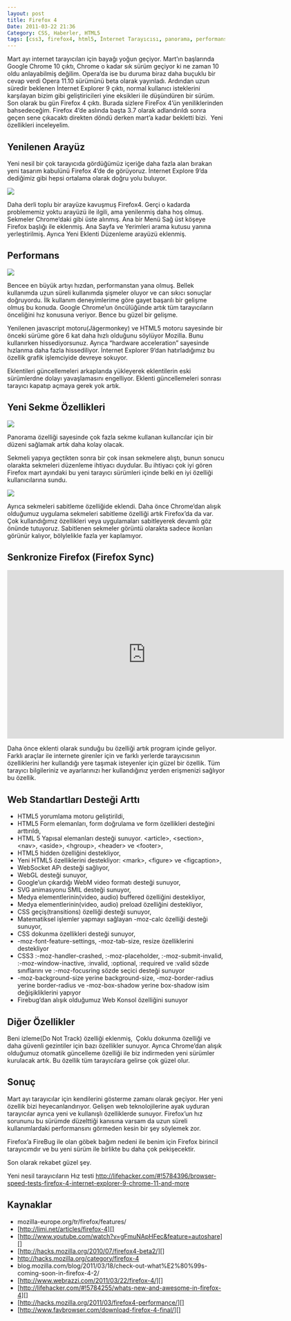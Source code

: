 ```yaml
---
layout: post
title: Firefox 4
Date: 2011-03-22 21:36
Category: CSS, Haberler, HTML5
tags: [css3, firefox4, html5, İnternet Tarayıcısı, panorama, performans]
---
```


Mart ayı internet tarayıcıları için bayağı yoğun geçiyor. Mart’ın
başlarında Google Chrome 10 çıktı, Chrome o kadar sık sürüm geçiyor ki
ne zaman 10 oldu anlayabilmiş değilim. Opera’da ise bu duruma biraz daha
buçuklu bir cevap verdi Opera 11.10 sürümünü beta olarak yayınladı.
Ardından uzun süredir beklenen İnternet Explorer 9 çıktı, normal
kullanıcı isteklerini karşılayan bizim gibi geliştiricileri yine
eksikleri ile düşündüren bir sürüm. Son olarak bu gün Firefox 4 çıktı.
Burada sizlere FireFox 4’ün yeniliklerinden bahsedeceğim. Firefox 4’de
aslında başta 3.7 olarak adlandırıldı sonra geçen sene çıkacaktı
direkten döndü derken mart’a kadar bekletti bizi.  Yeni özellikleri
inceleyelim.

## Yenilenen Arayüz

Yeni nesil bir çok tarayıcıda gördüğümüz içeriğe daha fazla alan bırakan
yeni tasarım kabulünü Firefox 4’de de görüyoruz. İnternet Explore 9’da
dediğimiz gibi hepsi ortalama olarak doğru yolu buluyor.

![][100]

Daha derli toplu bir arayüze kavuşmuş Firefox4. Gerçi o kadarda
problememiz yoktu arayüzü ile ilgili, ama yenilenmiş daha hoş olmuş.
Sekmeler Chrome’daki gibi üste alınmış. Ana bir Menü Sağ üst köşeye
Firefox başlığı ile eklenmiş. Ana Sayfa ve Yerimleri arama kutusu yanına
yerleştirilmiş. Ayrıca Yeni Eklenti Düzenleme arayüzü eklenmiş.

## Performans

![][1]

Bencee en büyük artıyı hızdan, performanstan yana olmuş. Bellek
kullanımda uzun süreli kullanımda şişmeler oluyor ve can sıkıcı sonuçlar
doğruyordu. İlk kullanım deneyimlerime göre gayet başarılı bir gelişme
olmuş bu konuda. Google Chrome’un öncülüğünde artık tüm tarayıcıların
önceliğini hız konusuna veriyor. Bence bu güzel bir gelişme.

Yenilenen javascript motoru(Jägermonkey) ve HTML5 motoru sayesinde bir
önceki sürüme göre 6 kat daha hızlı olduğunu söylüyor Mozilla. Bunu
kullanırken hissediyorsunuz. Ayrıca “hardware acceleration” sayesinde
hızlanma daha fazla hissediliyor. İnternet Explorer 9’dan hatırladığımız
bu özellik grafik işlemciyide devreye sokuyor.

Eklentileri güncellemeleri arkaplanda yükleyerek eklentilerin eski
sürümlerdne dolayı yavaşlamasını engelliyor. Eklenti güncellemeleri
sonrası tarayıcı kapatıp açmaya gerek yok artık.

## Yeni Sekme Özellikleri

![][2]

Panorama özelliği sayesinde çok fazla sekme kullanan kullancılar için
bir düzeni sağlamak artık daha kolay olacak.

Sekmeli yapıya geçtikten sonra bir çok insan sekmelere alıştı, bunun
sonucu olarakta sekmeleri düzenleme ihtiyacı duydular. Bu ihtiyacı çok
iyi gören Firefox mart ayındaki bu yeni tarayıcı sürümleri içinde belki
en iyi özelliği kullanıcılarına sundu.

![][3]

Ayrıca sekmeleri sabitleme özelliğide eklendi. Daha önce Chrome’dan
alışık olduğumuz uygulama sekmeleri sabitleme özelliği artık Firefox’da
da var. Çok kullandığımız özellikleri veya uygulamaları sabitleyerek
devamlı göz önünde tutuyoruz. Sabitlenen sekmeler görüntü olarakta
sadece ikonları görünür kalıyor, bölylelikle fazla yer kaplamıyor.

## Senkronize Firefox (Firefox Sync)

<object width="640" height="390"><param name="movie" value="http://www.youtube-nocookie.com/v/mIfAqzeQiBU?fs=1&amp;hl=en_US"></param><param name="allowFullScreen" value="true"></param><param name="allowscriptaccess" value="always"></param><embed src="http://www.youtube-nocookie.com/v/mIfAqzeQiBU?fs=1&amp;hl=en_US" type="application/x-shockwave-flash" allowscriptaccess="always" allowfullscreen="true" width="640" height="390"></embed></object>

Daha önce eklenti olarak sunduğu bu özelliği artık program içinde
geliyor. Farklı araçlar ile internete girenler için ve farklı yerlerde
tarayıcısının özelliklerini her kullandığı yere taşımak isteyenler için
güzel bir özellik. Tüm tarayıcı bilgileriniz ve ayarlarınızı her
kullandığınız yerden erişmenizi sağlıyor bu özellik.

## Web Standartları Desteği Arttı

-   HTML5 yorumlama motoru geliştirildi,
-   HTML5 Form elemanları, form doğrulama ve form özellikleri desteğini
    arttırıldı,
-   HTML 5 Yapısal elemanları desteği sunuyor. <article\>, <section\>,
    <nav\>, <aside\>, <hgroup\>, <header\> ve <footer\>,
-   HTML5 hidden özelliğini destekliyor,
-   Yeni HTML5 özelliklerini destekliyor: <mark\>, <figure\> ve
    <figcaption\>,
-   WebSocket APı desteği sağlıyor,
-   WebGL desteği sunuyor,
-   Google’un çıkardığı WebM video formatı desteği sunuyor,
-   SVG animasyonu SMIL desteği sunuyor,
-   Medya elementlerinin(video, audio) buffered özelliğini destekliyor,
-   Medya elementlerinin(video, audio) preload özelliğini destekliyor,
-   CSS geçiş(transitions) özelliği desteği sunuyor,
-   Matematiksel işlemler yapmayı sağlayan -moz-calc özelliği desteği
    sunuyor,
-   CSS dokunma özellikleri desteği sunuyor,
-   -moz-font-feature-settings, -moz-tab-size, resize özelliklerini
    destekliyor
-   CSS3 :-moz-handler-crashed, :-moz-placeholder, :-moz-submit-invalid,
    :-moz-window-inactive, :invalid, :optional, :required ve :valid
    sözde sınıflarını ve :-moz-focusring sözde seçici desteği sunuyor
-   -moz-background-size yerine background-size, -moz-border-radius
    yerine border-radius ve -moz-box-shadow yerine box-shadow isim
    değişikliklerini yapıyor
-   Firebug’dan alışık olduğumuz Web Konsol özelliğini sunuyor

## Diğer Özellikler

Beni izleme(Do Not Track) özelliği eklenmiş,  Çoklu dokunma özelliği ve
daha güvenli gezintiler için bazı özellikler sunuyor. Ayrıca Chrome’dan
alışık olduğumuz otomatik güncelleme özelliği ile biz indirmeden yeni
sürümler kurulacak artık. Bu özellik tüm tarayıcılara gelirse çok güzel
olur.

## Sonuç

Mart ayı tarayıcılar için kendilerini gösterme zamanı olarak geçiyor.
Her yeni özellik bizi heyecanlandırıyor. Gelişen web teknolojilerine
ayak uyduran tarayıcılar ayrıca yeni ve kullanışlı özelliklerde sunuyor.
Firefox’un hız sorununu bu sürümde düzelttiği kanısına varsam da uzun
süreli kullanımlardaki performansını görmeden kesin bir şey söylemek
zor.

Firefox’a FireBug ile olan göbek bağım nedeni ile benim için Firefox
birincil tarayıcımdır ve bu yeni sürüm ile birlikte bu daha çok
pekişecektir.

Son olarak rekabet güzel şey.

Yeni nesil tarayıcıların Hız testi
http://lifehacker.com/#!5784396/browser-speed-tests-firefox-4-internet-explorer-9-chrome-11-and-more

## Kaynaklar

-   mozilla-europe.org/tr/firefox/features/
-   [http://limi.net/articles/firefox-4][]
-   [http://www.youtube.com/watch?v=gFmuNApHFec&feature=autoshare][]
-   [http://hacks.mozilla.org/2010/07/firefox4-beta2/][]
-   http://hacks.mozilla.org/category/firefox-4
-   blog.mozilla.com/blog/2011/03/18/check-out-what%E2%80%99s-coming-soon-in-firefox-4-2/
-   [http://www.webrazzi.com/2011/03/22/firefox-4/][]
-   [http://lifehacker.com/#!5784255/whats-new-and-awesome-in-firefox-4][]
-   [http://hacks.mozilla.org/2011/03/firefox4-performance/][]
-   [http://www.favbrowser.com/download-firefox-4-final/][]

  [100]: https://lh4.googleusercontent.com/wT0MyRQDahXBdUueCY_8qHMoMC37hoPtySbYHHyjVLPD30IOSeOWiUaSt2TA_aSgBKHub7UkwFNFBacqYHfYS12iC8woqC6pxh6Ti3LXf3F8LbIuJVs
  [1]: https://lh5.googleusercontent.com/gq5xvrZo8P4EFebP_wz3516CNIO7fYBKXSLnGuOB1zey0I94kNcu_O_1o5wGVPn_FnS7lsDSEg5K1GfNFSrdBbn7v817gu975gwH02_jsfNxLKMQX1Q
  [2]: https://lh4.googleusercontent.com/cgeDZNSs5J8JKioXQvLZOdeCnC9ULwomwWo8bHojd_4rFG_OUl-ZEUZigFNvFL83zWK8qdH90Sz_JrXDD6iZQkX0NY252NXkY9Y_YG2EQFALlUST9ME
  [3]: https://lh4.googleusercontent.com/yEqkoMqxaoS44WCODs7ldIOYjS3ow7E2o8KPZE1g6RInRYx5LiyrZ_VacfDGsF5T-cDfoHEtnWOZFDWO-tRMPye-o43Fe3EY5dmqjYkG7ZpnJg9-ItU
  [http://limi.net/articles/firefox-4]: http://limi.net/articles/firefox-4
  [http://www.youtube.com/watch?v=gFmuNApHFec&feature=autoshare]: http://www.youtube.com/watch?v=gFmuNApHFec&feature=autoshare
  [http://hacks.mozilla.org/2010/07/firefox4-beta2/]: http://hacks.mozilla.org/2010/07/firefox4-beta2/
  [http://www.webrazzi.com/2011/03/22/firefox-4/]: http://www.webrazzi.com/2011/03/22/firefox-4/
  [http://lifehacker.com/#!5784255/whats-new-and-awesome-in-firefox-4]: http://lifehacker.com/#!5784255/whats-new-and-awesome-in-firefox-4
  [http://hacks.mozilla.org/2011/03/firefox4-performance/]: http://hacks.mozilla.org/2011/03/firefox4-performance/
  [http://www.favbrowser.com/download-firefox-4-final/]: http://www.favbrowser.com/download-firefox-4-final/